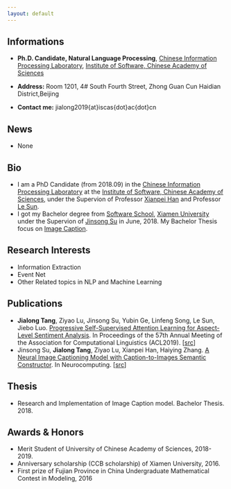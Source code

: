 ```yaml
---
layout: default
---
```

## Informations

*   **Ph.D. Candidate, Natural Language Processing**,
[Chinese Information Processing Laboratory](http://www.icip.org.cn/),
[Institute of Software, Chinese Academy of Sciences](http://www.iscas.ac.cn/)

*   **Address:** Room 1201, 4#  South  Fourth Street, Zhong Guan Cun Haidian District,Beijing

*   **Contact me:** jialong2019{at}iscas{dot}ac{dot}cn

## News

*   None

## Bio

*   I am a PhD Candidate (from 2018.09) in the [Chinese Information Processing Laboratory](http://www.icip.org.cn/) at the [Institute of Software, Chinese Academy of Sciences](http://www.iscas.ac.cn/), under the Supervion of Professor [Xianpei Han](http://www.icip.org.cn/team/hanxianpei/) and Professor [Le Sun](http://www.icip.org.cn/index.php/team/sunle/).
*   I got my Bachelor degree from [Software School](http://software.xmu.edu.cn/), [Xiamen University](https://www.xmu.edu.cn/) under the Supervion of [Jinsong Su](https://cdmc.xmu.edu.cn/info/1010/1054.htm) in June, 2018. My Bachelor Thesis focus on [Image Caption](https://www.sciencedirect.com/science/article/pii/S0925231219311312).

## Research Interests

*   Information Extraction
*   Event Net
*   Other Related topics in NLP and Machine Learning

## Publications

*   **Jialong Tang**, Ziyao Lu, Jinsong Su, Yubin Ge, Linfeng Song, Le Sun, Jiebo Luo. [Progressive Self-Supervised Attention Learning for Aspect-Level Sentiment Analysis](https://www.aclweb.org/anthology/P19-1053.pdf). In Proceedings of the 57th Annual Meeting of the Association for Computational Linguistics (ACL2019). \[[src](https://github.com/TangJiaLong/PSSAttention)\]
*   Jinsong Su, **Jialong Tang**, Ziyao Lu, Xianpei Han, Haiying Zhang. [A Neural Image Captioning Model with Caption-to-Images Semantic Constructor](https://www.sciencedirect.com/science/article/pii/S0925231219311312). In Neurocomputing. \[[src](https://github.com/TangJiaLong/ICSemanticReConstructor)\]

## Thesis

*   Research and Implementation of Image Caption model. Bachelor Thesis. 2018.

## Awards & Honors

*   Merit Student of University of Chinese Academy of Sciences, 2018-2019.
*   Anniversary scholarship (CCB scholarship) of Xiamen University, 2016.
*   First prize of Fujian Province in China Undergraduate Mathematical Contest in Modeling, 2016
